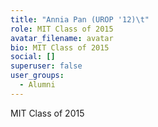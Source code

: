 ```yaml
---
title: "Annia Pan (UROP '12)\t"
role: MIT Class of 2015
avatar_filename: avatar
bio: MIT Class of 2015
social: []
superuser: false
user_groups:
  - Alumni
---
```

MIT Class of 2015
